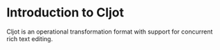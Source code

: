 # Introduction to Cljot

Cljot is an operational transformation format with support for concurrent rich text editing.
